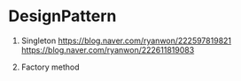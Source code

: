 # DesignPattern


1. Singleton  https://blog.naver.com/ryanwon/222597819821   https://blog.naver.com/ryanwon/222611819083

2. Factory method
